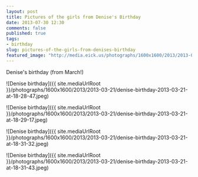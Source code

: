 ```yaml
---
layout: post
title: Pictures of the girls from Denise's Birthday
date: 2013-07-30 12:30
comments: false
published: true
tags:
- birthday
slug: pictures-of-the-girls-from-denises-birthday
featured_image: "http://media.eick.us/photographs/1600x1600/2013/2013-03-21/denise-birthday-2013-03-21-at-18-28-47.jpeg"
---
```

Denise's birthday (from March!)

![Denise birthday]({{ site.mediaUrlRoot }}/photographs/1600x1600/2013/2013-03-21/denise-birthday-2013-03-21-at-18-28-47.jpeg)

![Denise birthday]({{ site.mediaUrlRoot }}/photographs/1600x1600/2013/2013-03-21/denise-birthday-2013-03-21-at-18-29-17.jpeg)

![Denise birthday]({{ site.mediaUrlRoot }}/photographs/1600x1600/2013/2013-03-21/denise-birthday-2013-03-21-at-18-31-32.jpeg)

![Denise birthday]({{ site.mediaUrlRoot }}/photographs/1600x1600/2013/2013-03-21/denise-birthday-2013-03-21-at-18-31-43.jpeg)
